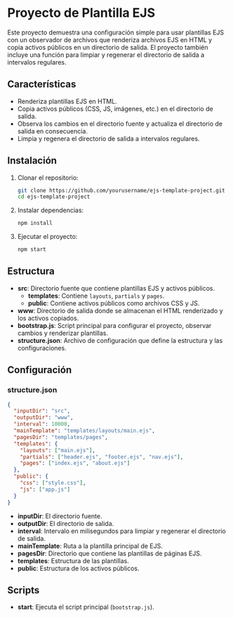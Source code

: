
# Proyecto de Plantilla EJS

Este proyecto demuestra una configuración simple para usar plantillas EJS con un observador de archivos que renderiza archivos EJS en HTML y copia activos públicos en un directorio de salida. El proyecto también incluye una función para limpiar y regenerar el directorio de salida a intervalos regulares.

## Características

- Renderiza plantillas EJS en HTML.
- Copia activos públicos (CSS, JS, imágenes, etc.) en el directorio de salida.
- Observa los cambios en el directorio fuente y actualiza el directorio de salida en consecuencia.
- Limpia y regenera el directorio de salida a intervalos regulares.

## Instalación

1. Clonar el repositorio:

   ```bash
   git clone https://github.com/yourusername/ejs-template-project.git
   cd ejs-template-project
   ```

2. Instalar dependencias:

   ```bash
   npm install
   ```

3. Ejecutar el proyecto:

   ```bash
   npm start
   ```

## Estructura

- **src**: Directorio fuente que contiene plantillas EJS y activos públicos.
  - **templates**: Contiene `layouts`, `partials` y `pages`.
  - **public**: Contiene activos públicos como archivos CSS y JS.
- **www**: Directorio de salida donde se almacenan el HTML renderizado y los activos copiados.
- **bootstrap.js**: Script principal para configurar el proyecto, observar cambios y renderizar plantillas.
- **structure.json**: Archivo de configuración que define la estructura y las configuraciones.

## Configuración

### structure.json

```json
{
  "inputDir": "src",
  "outputDir": "www",
  "interval": 10000,
  "mainTemplate": "templates/layouts/main.ejs",
  "pagesDir": "templates/pages",
  "templates": {
    "layouts": ["main.ejs"],
    "partials": ["header.ejs", "footer.ejs", "nav.ejs"],
    "pages": ["index.ejs", "about.ejs"]
  },
  "public": {
    "css": ["style.css"],
    "js": ["app.js"]
  }
}
```

- **inputDir**: El directorio fuente.
- **outputDir**: El directorio de salida.
- **interval**: Intervalo en milisegundos para limpiar y regenerar el directorio de salida.
- **mainTemplate**: Ruta a la plantilla principal de EJS.
- **pagesDir**: Directorio que contiene las plantillas de páginas EJS.
- **templates**: Estructura de las plantillas.
- **public**: Estructura de los activos públicos.

## Scripts

- **start**: Ejecuta el script principal (`bootstrap.js`).

